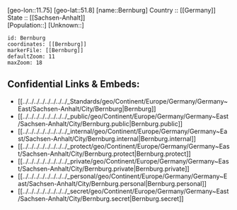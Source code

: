 ﻿---
location: [51.8,11.75] 
mapzoom: [7,12] 
mapmarker: city 
type: City
tags:
- geo/City


SpocWebEntityId: 29135
isDeleted: false
confidential: public

---
[geo-lon::11.75] 
[geo-lat::51.8] 
[name::Bernburg] 
Country :: [[Germany]]  
State :: [[Sachsen-Anhalt]]  
[Population::] 
[Unknown::] 


```leaflet
id: Bernburg
coordinates: [[Bernburg]] 
markerFile: [[Bernburg]] 
defaultZoom: 11 
maxZoom: 18
```


## Confidential Links & Embeds: 
- [[../../../../../../../../_Standards/geo/Continent/Europe/Germany/Germany~East/Sachsen-Anhalt/City/Bernburg|Bernburg]] 
- [[../../../../../../../../_public/geo/Continent/Europe/Germany/Germany~East/Sachsen-Anhalt/City/Bernburg.public|Bernburg.public]] 
- [[../../../../../../../../_internal/geo/Continent/Europe/Germany/Germany~East/Sachsen-Anhalt/City/Bernburg.internal|Bernburg.internal]] 
- [[../../../../../../../../_protect/geo/Continent/Europe/Germany/Germany~East/Sachsen-Anhalt/City/Bernburg.protect|Bernburg.protect]] 
- [[../../../../../../../../_private/geo/Continent/Europe/Germany/Germany~East/Sachsen-Anhalt/City/Bernburg.private|Bernburg.private]] 
- [[../../../../../../../../_personal/geo/Continent/Europe/Germany/Germany~East/Sachsen-Anhalt/City/Bernburg.personal|Bernburg.personal]] 
- [[../../../../../../../../_secret/geo/Continent/Europe/Germany/Germany~East/Sachsen-Anhalt/City/Bernburg.secret|Bernburg.secret]] 
